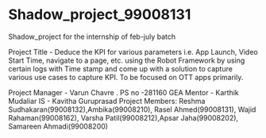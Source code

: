 # Shadow_project_99008131
Shadow_project for the internship of feb-july batch

Project Title - Deduce the KPI for various parameters i.e. App Launch, Video Start Time, navigate to a page, etc. using the Robot Framework by using certain logs with Time stamp and come up with a solution to capture various use cases to capture KPI. To be focused on OTT apps primarily.

Project Manager - Varun Chavre . PS no -281160
GEA Mentor - Karthik Mudaliar
IS - Kavitha Guruprasad
Project Members: Reshma Sudhakaran(99008132),Ambika(99008210), Rasel Ahmed(99008131), Wajid Rahaman(99008162), Varsha Patil(99008212),Apsar Jaha(99008202), Samareen Ahmadi(99008200)


